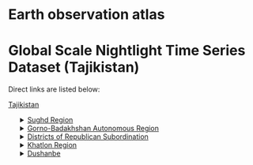 # Earth observation atlas
 # Global Scale Nightlight Time Series Dataset (Tajikistan)
Direct links are listed below:

<a href="https://eoatlas-nightlight.s3.amazonaws.com/eoatlas-monthly-nightlight-00169.csv">Tajikistan</a>
<ul>
<details>
<summary><a href="https://eoatlas-nightlight.s3.amazonaws.com/eoatlas-monthly-nightlight-02860.csv">Sughd Region</a></summary>
<ul>
<ol>
<li><a href="https://eoatlas-nightlight.s3.amazonaws.com/eoatlas-monthly-nightlight-46195.csv">Asht District</a></li><li><a href="https://eoatlas-nightlight.s3.amazonaws.com/eoatlas-monthly-nightlight-46196.csv">Isfara District</a></li><li><a href="https://eoatlas-nightlight.s3.amazonaws.com/eoatlas-monthly-nightlight-46197.csv">Konibodom District</a></li><li><a href="https://eoatlas-nightlight.s3.amazonaws.com/eoatlas-monthly-nightlight-46198.csv">Shahriston District</a></li><li><a href="https://eoatlas-nightlight.s3.amazonaws.com/eoatlas-monthly-nightlight-46199.csv">Kuhistoni Mastchoh District</a></li><li><a href="https://eoatlas-nightlight.s3.amazonaws.com/eoatlas-monthly-nightlight-46200.csv">Panjakent District</a></li><li><a href="https://eoatlas-nightlight.s3.amazonaws.com/eoatlas-monthly-nightlight-46201.csv">Spitamen District</a></li><li><a href="https://eoatlas-nightlight.s3.amazonaws.com/eoatlas-monthly-nightlight-46202.csv">Zafarobod District</a></li><li><a href="https://eoatlas-nightlight.s3.amazonaws.com/eoatlas-monthly-nightlight-46203.csv">Ghonchi District</a></li><li><a href="https://eoatlas-nightlight.s3.amazonaws.com/eoatlas-monthly-nightlight-46204.csv">Mastchoh District</a></li><li><a href="https://eoatlas-nightlight.s3.amazonaws.com/eoatlas-monthly-nightlight-46205.csv">Ayni District</a></li><li><a href="https://eoatlas-nightlight.s3.amazonaws.com/eoatlas-monthly-nightlight-46206.csv">Ghafurov District</a></li><li><a href="https://eoatlas-nightlight.s3.amazonaws.com/eoatlas-monthly-nightlight-46207.csv">Istaravshan District</a></li><li><a href="https://eoatlas-nightlight.s3.amazonaws.com/eoatlas-monthly-nightlight-46208.csv">Jabbor Rasulov District</a></li></ul>
</ol>
</details>
<details>
<summary><a href="https://eoatlas-nightlight.s3.amazonaws.com/eoatlas-monthly-nightlight-02861.csv">Gorno-Badakhshan Autonomous Region</a></summary>
<ul>
<ol>
<li><a href="https://eoatlas-nightlight.s3.amazonaws.com/eoatlas-monthly-nightlight-46209.csv">Roshtqal'a District</a></li><li><a href="https://eoatlas-nightlight.s3.amazonaws.com/eoatlas-monthly-nightlight-46212.csv">Murghob District</a></li><li><a href="https://eoatlas-nightlight.s3.amazonaws.com/eoatlas-monthly-nightlight-46221.csv">Rushon District</a></li><li><a href="https://eoatlas-nightlight.s3.amazonaws.com/eoatlas-monthly-nightlight-46235.csv">Vanj District</a></li><li><a href="https://eoatlas-nightlight.s3.amazonaws.com/eoatlas-monthly-nightlight-46246.csv">Shughnon District</a></li><li><a href="https://eoatlas-nightlight.s3.amazonaws.com/eoatlas-monthly-nightlight-46248.csv">Darvoz District</a></li><li><a href="https://eoatlas-nightlight.s3.amazonaws.com/eoatlas-monthly-nightlight-46250.csv">Ishkoshim District</a></li></ul>
</ol>
</details>
<details>
<summary><a href="https://eoatlas-nightlight.s3.amazonaws.com/eoatlas-monthly-nightlight-02862.csv">Districts of Republican Subordination</a></summary>
<ul>
<ol>
<li><a href="https://eoatlas-nightlight.s3.amazonaws.com/eoatlas-monthly-nightlight-46210.csv">Tojikobod District</a></li><li><a href="https://eoatlas-nightlight.s3.amazonaws.com/eoatlas-monthly-nightlight-46214.csv">Hisor District</a></li><li><a href="https://eoatlas-nightlight.s3.amazonaws.com/eoatlas-monthly-nightlight-46215.csv">Faizobod District</a></li><li><a href="https://eoatlas-nightlight.s3.amazonaws.com/eoatlas-monthly-nightlight-46216.csv">Roghun District</a></li><li><a href="https://eoatlas-nightlight.s3.amazonaws.com/eoatlas-monthly-nightlight-46218.csv">Varzob District</a></li><li><a href="https://eoatlas-nightlight.s3.amazonaws.com/eoatlas-monthly-nightlight-46223.csv">Tursunzoda District</a></li><li><a href="https://eoatlas-nightlight.s3.amazonaws.com/eoatlas-monthly-nightlight-46227.csv">Sharinav District</a></li><li><a href="https://eoatlas-nightlight.s3.amazonaws.com/eoatlas-monthly-nightlight-46228.csv">Nurobod District</a></li><li><a href="https://eoatlas-nightlight.s3.amazonaws.com/eoatlas-monthly-nightlight-46236.csv">Jirgatol District</a></li><li><a href="https://eoatlas-nightlight.s3.amazonaws.com/eoatlas-monthly-nightlight-46247.csv">Rasht District</a></li><li><a href="https://eoatlas-nightlight.s3.amazonaws.com/eoatlas-monthly-nightlight-46249.csv">Vahdat District</a></li><li><a href="https://eoatlas-nightlight.s3.amazonaws.com/eoatlas-monthly-nightlight-46251.csv">Tavildara District</a></li></ul>
</ol>
</details>
<details>
<summary><a href="https://eoatlas-nightlight.s3.amazonaws.com/eoatlas-monthly-nightlight-02863.csv">Khatlon Region</a></summary>
<ul>
<ol>
<li><a href="https://eoatlas-nightlight.s3.amazonaws.com/eoatlas-monthly-nightlight-46211.csv">Nosiri Khusrav District</a></li><li><a href="https://eoatlas-nightlight.s3.amazonaws.com/eoatlas-monthly-nightlight-46213.csv">Shahrtuz District</a></li><li><a href="https://eoatlas-nightlight.s3.amazonaws.com/eoatlas-monthly-nightlight-46217.csv">Muminobod District</a></li><li><a href="https://eoatlas-nightlight.s3.amazonaws.com/eoatlas-monthly-nightlight-46219.csv">Sarband District</a></li><li><a href="https://eoatlas-nightlight.s3.amazonaws.com/eoatlas-monthly-nightlight-46220.csv">Dzhami District</a></li><li><a href="https://eoatlas-nightlight.s3.amazonaws.com/eoatlas-monthly-nightlight-46222.csv">Vakhsh District</a></li><li><a href="https://eoatlas-nightlight.s3.amazonaws.com/eoatlas-monthly-nightlight-46224.csv">Khuroson District</a></li><li><a href="https://eoatlas-nightlight.s3.amazonaws.com/eoatlas-monthly-nightlight-46225.csv">Qumsangir District</a></li><li><a href="https://eoatlas-nightlight.s3.amazonaws.com/eoatlas-monthly-nightlight-46226.csv">Kulob District</a></li><li><a href="https://eoatlas-nightlight.s3.amazonaws.com/eoatlas-monthly-nightlight-46229.csv">Temurmalik District</a></li><li><a href="https://eoatlas-nightlight.s3.amazonaws.com/eoatlas-monthly-nightlight-46230.csv">Hamadoni District</a></li><li><a href="https://eoatlas-nightlight.s3.amazonaws.com/eoatlas-monthly-nightlight-46231.csv">Shuro-obod District</a></li><li><a href="https://eoatlas-nightlight.s3.amazonaws.com/eoatlas-monthly-nightlight-46232.csv">Rumi District</a></li><li><a href="https://eoatlas-nightlight.s3.amazonaws.com/eoatlas-monthly-nightlight-46233.csv">Bokhtar District</a></li><li><a href="https://eoatlas-nightlight.s3.amazonaws.com/eoatlas-monthly-nightlight-46234.csv">Vose' District</a></li><li><a href="https://eoatlas-nightlight.s3.amazonaws.com/eoatlas-monthly-nightlight-46237.csv">Panj District</a></li><li><a href="https://eoatlas-nightlight.s3.amazonaws.com/eoatlas-monthly-nightlight-46238.csv">Norak District</a></li><li><a href="https://eoatlas-nightlight.s3.amazonaws.com/eoatlas-monthly-nightlight-46239.csv">Yovon District</a></li><li><a href="https://eoatlas-nightlight.s3.amazonaws.com/eoatlas-monthly-nightlight-46240.csv">Qabodiyon District</a></li><li><a href="https://eoatlas-nightlight.s3.amazonaws.com/eoatlas-monthly-nightlight-46241.csv">Khovaling District</a></li><li><a href="https://eoatlas-nightlight.s3.amazonaws.com/eoatlas-monthly-nightlight-46242.csv">Baljuvon District</a></li><li><a href="https://eoatlas-nightlight.s3.amazonaws.com/eoatlas-monthly-nightlight-46243.csv">Jilikul District</a></li><li><a href="https://eoatlas-nightlight.s3.amazonaws.com/eoatlas-monthly-nightlight-46244.csv">Danghara District</a></li><li><a href="https://eoatlas-nightlight.s3.amazonaws.com/eoatlas-monthly-nightlight-46245.csv">Farkhor District</a></li><li><a href="https://eoatlas-nightlight.s3.amazonaws.com/eoatlas-monthly-nightlight-46252.csv">Rudaki District</a></li></ul>
</ol>
</details>
<details>
<summary><a href="https://eoatlas-nightlight.s3.amazonaws.com/eoatlas-monthly-nightlight-02864.csv">Dushanbe</a></summary>
<ul>
<ol>
</ul>
</ol>
</details>
